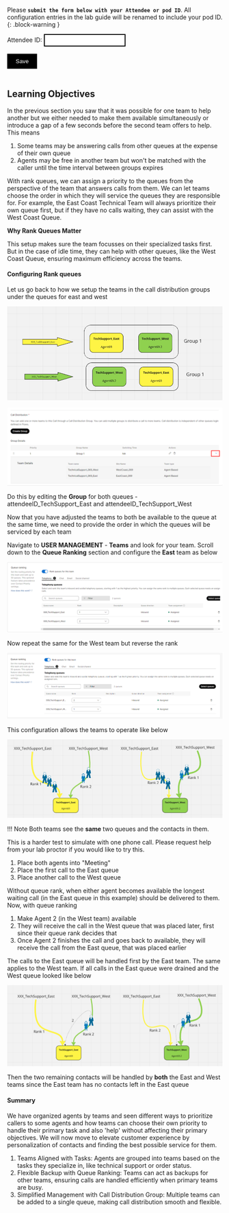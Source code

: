 <script>
 function update () {
    const form = document.forms['attendee-form'];
    if (form) {
      form.addEventListener('submit', function (event) {
        event.preventDefault();
        const inputs = Array.from(form.querySelectorAll('input'));
        const values = inputs.reduce((acc, input) => {
          acc[input.id + '_out'] = input.value;
          return acc;
        }, {});

        Object.entries(values).forEach(([id, value]) => {
          const elements = document.getElementsByClassName(id);
          Array.from(elements).forEach(element => {

            console.log(element.innerHTML);
            if(Number(element.innerHTML) > 99 ){
               console.log(`Got a 99+ attendee: ${element.innerHTML}`);
               element.innerHTML = value;
             }
            else{
               console.log(`Got a sub 99 attendee: ${element.innerHTML}`);
               if(element.innerHTML.includes('gmail.com'))
               {
                element.innerHTML = `0${value}`;
                }
               else{
                element.innerHTML = value;
               }
                }
          });
        });
        const attendeeIDInput = form.elements['attendeeID'];
       if (attendeeIDInput && attendeeIDInput.value !== 'Your_Attendee_ID') {
          localStorage.setItem('attendeeID', attendeeIDInput.value);
        }
      });
    }
  };
</script>
<style>
  /* Style for the button */
  button {
    background-color: black; /* Set the background color to black */
    color: white; /* Set the text color to white */
    border: none; /* Remove the border */
    padding: 10px 20px; /* Add some padding for better appearance */
    cursor: pointer; /* Show a pointer cursor on hover */
  }

   /* Style for the input element */
  input[type="text"] {
    border: 2px solid black; /* Set the border thickness to 2px */
    padding: 5px; /* Add some padding for better appearance */

</style>

Please **`submit the form below with your Attendee or pod ID`**. All configuration entries in the lab guide will be renamed to include your pod ID.
 {: .block-warning }

<script>
document.forms["attendee-form"][1].value = localStorage.getItem("attendeeID") || "Your Attendee ID" 
</script>
<form id="attendee-form">
  <label for="attendee">Attendee ID:</label>
  <input type="text" id="attendee" name="attendee" onChange="update()"><br>
<br>
  <button onclick="update()">Save</button>
</form>

<br/>


## Learning Objectives

 In the previous section you saw that it was possible for one team to help another but we either needed to make them available simultaneously or introduce a gap of a few seconds before the second team offers to help. This means
 
 1. Some teams may be answering calls from other queues at the expense of their own queue 
 2. Agents may be free in another team but won't be matched with the caller until the time interval between groups expires
 
 With rank queues, we can assign a priority to the queues from the perspective of the team that answers calls from them. We can let teams choose the order in which they will service the queues they are responsible for. For example, the East Coast Technical Team will always prioritize their own queue first, but if they have no calls waiting, they can assist with the West Coast Queue. 

**Why Rank Queues Matter**

This setup makes sure the team focusses on their specialized tasks first. But in the case of idle time, they can help with other queues, like the West Coast Queue, ensuring maximum efficiency across the teams. 


#### Configuring Rank queues

Let us go back to how we setup the teams in the call distribution groups under the queues for east and west

![cdg](../assets/teams/cdg_3.png)

![cdg](../assets/cdg/cdg_6.png)

Do this by editing the **Group** for both queues - <w class = "attendee_out">attendeeID</w>_TechSupport_East and <w class = "attendee_out">attendeeID</w>_TechSupport_West

Now that you have adjusted the teams to both be available to the queue at the same time, we need to provide the order in which the queues will be serviced by each team

Navigate to **USER MANAGEMENT** - **Teams** and look for your team. Scroll down to the **Queue Ranking** section and configure the **East** team as below

![rank](../assets/rank/rank_2.png)

Now repeat the same for the West team but reverse the rank

![rank](../assets/rank/rank_1.png)

This configuration allows the teams to operate like below

![rank](../assets/rank/rank_3.png)

!!! Note
    Both teams see the **same** two queues and the contacts in them. 

This is a harder test to simulate with one phone call. Please request help from your lab proctor if you would like to try this.

1. Place both agents into "Meeting"
2. Place the first call to the East queue
3. Place another call to the West queue

Without queue rank, when either agent becomes available the longest waiting call (in the East queue in this example) should be delivered to them. Now, with queue ranking

1. Make Agent 2 (in the West team) available
2. They will receive the call in the West queue that was placed later, first since their queue rank decides that
3. Once Agent 2 finishes the call and goes back to available, they will receive the call from the East queue, that was placed earlier

The calls to the East queue will be handled first by the East team. The same applies to the West team. If all calls in the East queue were drained and the West queue looked like below

![rank](../assets/rank/rank_4.png)

Then the two remaining contacts will be handled by **both** the East and West teams since the East team has no contacts left in the East queue

#### Summary

We have organized agents by teams and seen different ways to prioritize callers to some agents and how teams can choose their own priority to handle their primary task and also 'help' without affecting their primary objectives. We will now move to elevate customer experience by personalization of contacts and finding the best possible service for them. 

1.	Teams Aligned with Tasks: Agents are grouped into teams based on the tasks they specialize in, like technical support or order status. 
2.	Flexible Backup with Queue Ranking: Teams can act as backups for other teams, ensuring calls are handled efficiently when primary teams are busy.
3.	Simplified Management with Call Distribution Group: Multiple teams can be added to a single queue, making call distribution smooth and flexible. 

